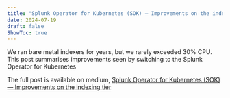 ```yaml
---
title: "Splunk Operator for Kubernetes (SOK) — Improvements on the indexing tier"
date: 2024-07-19
draft: false
ShowToc: true
---
```

We ran bare metal indexers for years, but we rarely exceeded 30% CPU. This post summarises improvements seen by switching to the Splunk Operator for Kubernetes

The full post is available on medium, [Splunk Operator for Kubernetes (SOK) — Improvements on the indexing tier](https://medium.com/@gjanders03/splunk-operator-for-kubernetes-sok-improvements-on-the-indexing-tier-11a3f082e399)
